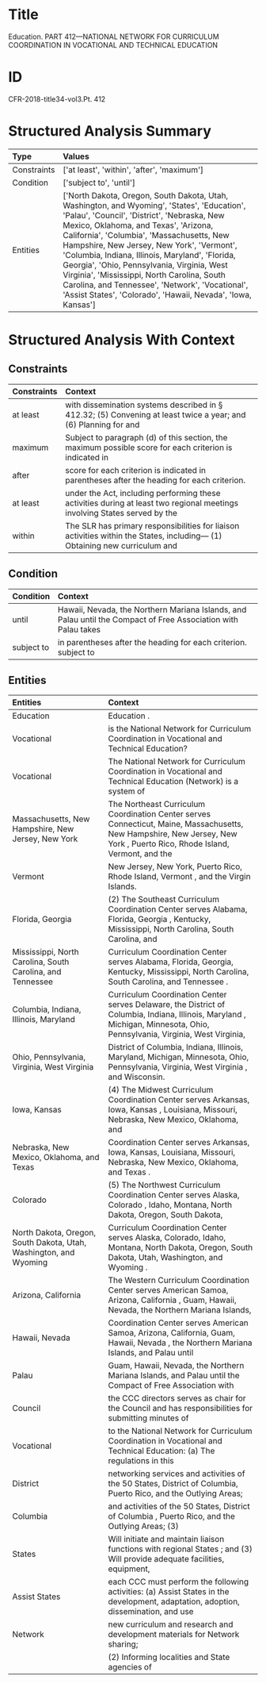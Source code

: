 # Title

 Education. PART 412—NATIONAL NETWORK FOR CURRICULUM COORDINATION IN VOCATIONAL AND TECHNICAL EDUCATION


# ID

 CFR-2018-title34-vol3.Pt. 412


# Structured Analysis Summary

| Type        | Values                                                                                                                                                                                                                                                                                                                                                                                                                                                                                                                                          |
|:------------|:------------------------------------------------------------------------------------------------------------------------------------------------------------------------------------------------------------------------------------------------------------------------------------------------------------------------------------------------------------------------------------------------------------------------------------------------------------------------------------------------------------------------------------------------|
| Constraints | ['at least', 'within', 'after', 'maximum']                                                                                                                                                                                                                                                                                                                                                                                                                                                                                                      |
| Condition   | ['subject to', 'until']                                                                                                                                                                                                                                                                                                                                                                                                                                                                                                                         |
| Entities    | ['North Dakota, Oregon, South Dakota, Utah, Washington, and Wyoming', 'States', 'Education', 'Palau', 'Council', 'District', 'Nebraska, New Mexico, Oklahoma, and Texas', 'Arizona, California', 'Columbia', 'Massachusetts, New Hampshire, New Jersey, New York', 'Vermont', 'Columbia, Indiana, Illinois, Maryland', 'Florida, Georgia', 'Ohio, Pennsylvania, Virginia, West Virginia', 'Mississippi, North Carolina, South Carolina, and Tennessee', 'Network', 'Vocational', 'Assist States', 'Colorado', 'Hawaii, Nevada', 'Iowa, Kansas'] |


# Structured Analysis With Context

 


## Constraints

| Constraints   | Context                                                                                                                           |
|:--------------|:----------------------------------------------------------------------------------------------------------------------------------|
| at least      | with dissemination systems described in &#167;&#8201;412.32; (5) Convening at least twice a year; and (6) Planning for and        |
| maximum       | Subject to paragraph (d) of this section, the maximum possible score for each criterion is indicated in                           |
| after         | score for each criterion is indicated in parentheses after  the heading for each criterion.                                       |
| at least      | under the Act, including performing these activities during at least two regional meetings involving States served by the         |
| within        | The SLR has primary responsibilities for liaison activities  within the States, including&#8212; (1) Obtaining new curriculum and |


## Condition

| Condition   | Context                                                                                                        |
|:------------|:---------------------------------------------------------------------------------------------------------------|
| until       | Hawaii, Nevada, the Northern Mariana Islands, and Palau until the Compact of Free Association with Palau takes |
| subject to  | in parentheses after the heading for each criterion. subject to                                                |


## Entities

| Entities                                                          | Context                                                                                                                                                                   |
|:------------------------------------------------------------------|:--------------------------------------------------------------------------------------------------------------------------------------------------------------------------|
| Education                                                         | Education .                                                                                                                                                               |
| Vocational                                                        | is the National Network for Curriculum Coordination in Vocational  and Technical Education?                                                                               |
| Vocational                                                        | The National Network for Curriculum Coordination in  Vocational and Technical Education (Network) is a system of                                                          |
| Massachusetts, New Hampshire, New Jersey, New York                | The Northeast Curriculum Coordination Center serves Connecticut, Maine, Massachusetts, New Hampshire, New Jersey, New York , Puerto Rico, Rhode Island, Vermont, and the  |
| Vermont                                                           | New Jersey, New York, Puerto Rico, Rhode Island, Vermont , and the Virgin Islands.                                                                                        |
| Florida, Georgia                                                  | (2) The Southeast Curriculum Coordination Center serves Alabama,  Florida, Georgia , Kentucky, Mississippi, North Carolina, South Carolina, and                           |
| Mississippi, North Carolina, South Carolina, and Tennessee        | Curriculum Coordination Center serves Alabama, Florida, Georgia, Kentucky, Mississippi, North Carolina, South Carolina, and Tennessee .                                   |
| Columbia, Indiana, Illinois, Maryland                             | Curriculum Coordination Center serves Delaware, the District of Columbia, Indiana, Illinois, Maryland , Michigan, Minnesota, Ohio, Pennsylvania, Virginia, West Virginia, |
| Ohio, Pennsylvania, Virginia, West Virginia                       | District of Columbia, Indiana, Illinois, Maryland, Michigan, Minnesota, Ohio, Pennsylvania, Virginia, West Virginia , and Wisconsin.                                      |
| Iowa, Kansas                                                      | (4) The Midwest Curriculum Coordination Center serves Arkansas,  Iowa, Kansas , Louisiana, Missouri, Nebraska, New Mexico, Oklahoma, and                                  |
| Nebraska, New Mexico, Oklahoma, and Texas                         | Coordination Center serves Arkansas, Iowa, Kansas, Louisiana, Missouri, Nebraska, New Mexico, Oklahoma, and Texas .                                                       |
| Colorado                                                          | (5) The Northwest Curriculum Coordination Center serves Alaska,  Colorado , Idaho, Montana, North Dakota, Oregon, South Dakota,                                           |
| North Dakota, Oregon, South Dakota, Utah, Washington, and Wyoming | Curriculum Coordination Center serves Alaska, Colorado, Idaho, Montana, North Dakota, Oregon, South Dakota, Utah, Washington, and Wyoming .                               |
| Arizona, California                                               | The Western Curriculum Coordination Center serves American Samoa, Arizona, California , Guam, Hawaii, Nevada, the Northern Mariana Islands,                               |
| Hawaii, Nevada                                                    | Coordination Center serves American Samoa, Arizona, California, Guam, Hawaii, Nevada , the Northern Mariana Islands, and Palau until                                      |
| Palau                                                             | Guam, Hawaii, Nevada, the Northern Mariana Islands, and Palau  until the Compact of Free Association with                                                                 |
| Council                                                           | the CCC directors serves as chair for the Council  and has responsibilities for submitting minutes of                                                                     |
| Vocational                                                        | to the National Network for Curriculum Coordination in Vocational and Technical Education: (a) The regulations in this                                                    |
| District                                                          | networking services and activities of the 50 States, District of Columbia, Puerto Rico, and the Outlying Areas;                                                           |
| Columbia                                                          | and activities of the 50 States, District of Columbia , Puerto Rico, and the Outlying Areas; (3)                                                                          |
| States                                                            | Will initiate and maintain liaison functions with regional States ; and (3) Will provide adequate facilities, equipment,                                                  |
| Assist States                                                     | each CCC must perform the following activities: (a) Assist States in the development, adaptation, adoption, dissemination, and use                                        |
| Network                                                           | new curriculum and research and development materials for Network  sharing;                                                                                               |
|                                                                   |               (2) Informing localities and State agencies of                                                                                                              |


